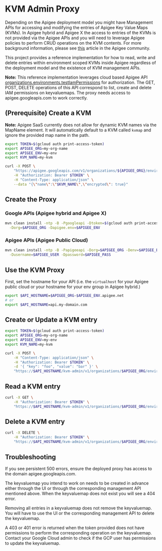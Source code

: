 # KVM Admin Proxy

Depending on the Apigee deployment model you might have Management APIs for
accessing and modifying the entries of Apigee Key Value Maps (KVMs). In Apigee
hybrid and Apigee X the access to entries of the KVMs is not provided via the
Apigee APIs and you will need to leverage Apigee policies to perform CRUD
operations on the KVM contents. For more background information, please see
[this](https://community.apigee.com/articles/89782/providing-kvm-content-apis-for-apigee-x-and-hybrid.html) article in the Apigee community.

This project provides a reference implementation for how to read, write and
delete entries within environment scoped KVMs inside Apigee regardless of the
deployment model and the existence of KVM management APIs.

**Note:** This reference implementation leverages cloud based Apigee API
[organizations.environments.testIamPermissions](https://cloud.google.com/apigee/docs/reference/apis/apigee/rest/v1/organizations.environments/testIamPermissions) for authorization.
The GET, POST, DELETE operations of this API correspond to list, create and
delete IAM permissions on keyvaluemaps. The proxy needs access to
apigee.googleapis.com to work correctly.

## (Prerequisite) Create a KVM

**Note:** Apigee SaaS currently does not allow for dynamic KVM names via the
MapName element. It will automatically default to a KVM called `kvmap` and
ignore the provided map name in the path.

```sh
export TOKEN=$(gcloud auth print-access-token)
export APIGEE_ORG=my-org-name
export APIGEE_ENV=my-env
export KVM_NAME=my-kvm

curl -X POST \
    "https://apigee.googleapis.com/v1/organizations/${APIGEE_ORG}/environments/$APIGEE_ENV/keyvaluemaps" \
    -H "Authorization: Bearer $TOKEN" \
    -H "Content-Type: application/json" \
    --data "{\"name\":\"$KVM_NAME\",\"encrypted\": true}"
```

## Create the Proxy

### Google APIs (Apigee hybrid and Apigee X)

```sh
mvn clean install -ntp -B -Pgoogleapi -Dtoken=$(gcloud auth print-access-token) \
  -Dorg=$APIGEE_ORG -Dapigee.env=$APIGEE_ENV
```

### Apigee APIs (Apigee Public Cloud)

```sh
mvn clean install -ntp -B -Papigeeapi -Dorg=$APIGEE_ORG -Denv=$APIGEE_ENV \
  -Dusername=$APIGEE_USER -Dpassword=$APIGEE_PASS
```

## Use the KVM Proxy

First, set the hostname for your API (i.e. the `virtualhost` for your Apigee
public cloud or your hostname for your env group in Apigee hybrid.)

```sh
export $API_HOSTNAME=$APIGEE_ORG-$APIGEE_ENV.apigee.net
# or
export $API_HOSTNAME=api.my-domain.com
```

## Create or Update a KVM entry

```sh
export TOKEN=$(gcloud auth print-access-token)
export APIGEE_ORG=my-org-name
export APIGEE_ENV=my-env
export KVM_NAME=my-kvm

curl -X POST \
    -H "Content-Type: application/json" \
    -H "Authorization: Bearer $TOKEN" \
    -d '{ "key": "foo", "value": "bar" }' \
    "https://$API_HOSTNAME/kvm-admin/v1/organizations/$APIGEE_ORG/environments/$APIGEE_ENV/keyvaluemaps/$KVM_NAME/entries"
```

## Read a KVM entry

```sh
curl -X GET \
    -H "Authorization: Bearer $TOKEN" \
    "https://$API_HOSTNAME/kvm-admin/v1/organizations/$APIGEE_ORG/environments/$APIGEE_ENV/keyvaluemaps/$KVM_NAME/entries/foo"
```

## Delete a KVM entry

```sh
curl -X DELETE \
    -H "Authorization: Bearer $TOKEN" \
    "https://$API_HOSTNAME/kvm-admin/v1/organizations/$APIGEE_ORG/environments/$APIGEE_ENV/keyvaluemaps/$KVM_NAME/entries/foo"
```

## Troubleshooting

If you see persistent 500 errors, ensure the deployed proxy has access to the
domain apigee.googleapis.com.

The keyvaluemap you intend to work on needs to be created in advance either
through the UI or through the corresponding management API mentioned above.
When the keyvaluemap does not exist you will see a 404 error.

Removing all entries in a keyvaluemap does not remove the keyvaluemap. You will
have to use the UI or the corresponding management API to delete the
keyvaluemap.

A 403 or 401 error is returned when the token provided does not have
permissions to perform the corresponding operation on the keyvaluemap. Contact
your Google Cloud admin to check if the GCP user has permissions to update the
keyvaluemap.

